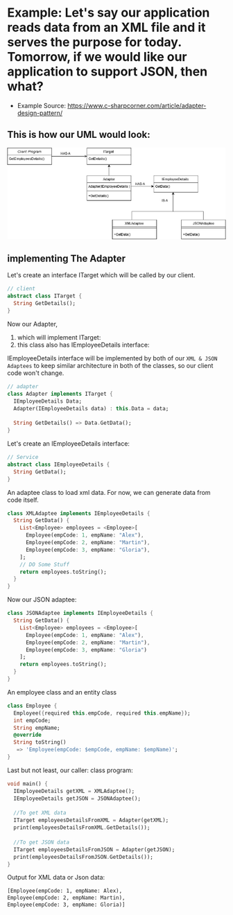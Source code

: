 # Example: Let's say our application reads data from an XML file and it serves the purpose for today. Tomorrow, if we would like our application to support JSON, then what?

- Example Source: <a href="https://www.c-sharpcorner.com/article/adapter-design-pattern/" target="_blank">https://www.c-sharpcorner.com/article/adapter-design-pattern/</a>  


## This is how our UML would look:

<img src="../assets/json_xml_Adapter_design_pattern.jpg">
 
## implementing The Adapter
Let's create an interface ITarget which will be called by our client.

``` dart
// client
abstract class ITarget {
  String GetDetails();
}
```
Now our Adapter,
1. which will implement ITarget:
1. this class also has IEmployeeDetails interface: 

IEmployeeDetails interface will be implemented by both of our `XML & JSON Adaptees` to keep similar architecture in both of the classes, so our client code won't change.
```dart
// adapter
class Adapter implements ITarget {
  IEmployeeDetails Data;
  Adapter(IEmployeeDetails data) : this.Data = data;

  String GetDetails() => Data.GetData();
}
```
Let's create an IEmployeeDetails interface:
```dart
// Service
abstract class IEmployeeDetails {
  String GetData();
}
```

An adaptee class to load xml data. For now, we can generate data from code itself. 
  
```dart
class XMLAdaptee implements IEmployeeDetails {
  String GetData() {
    List<Employee> employees = <Employee>[
      Employee(empCode: 1, empName: "Alex"),
      Employee(empCode: 2, empName: "Martin"),
      Employee(empCode: 3, empName: "Gloria"),
    ];
    // DO Some Stuff
    return employees.toString();
  }
}
```
Now our JSON adaptee:
```dart
class JSONAdaptee implements IEmployeeDetails {
  String GetData() {
    List<Employee> employees = <Employee>[
      Employee(empCode: 1, empName: "Alex"),
      Employee(empCode: 2, empName: "Martin"),
      Employee(empCode: 3, empName: "Gloria")
    ];
    return employees.toString();
  }
}
```

An employee class and an entity class
```dart
class Employee {
  Employee({required this.empCode, required this.empName});
  int empCode;
  String empName;
  @override
  String toString()
   => 'Employee(empCode: $empCode, empName: $empName)';
}
``` 

Last but not least, our caller: class program:

```dart
void main() {
  IEmployeeDetails getXML = XMLAdaptee();
  IEmployeeDetails getJSON = JSONAdaptee();

  //To get XML data
  ITarget employeesDetailsFromXML = Adapter(getXML);
  print(employeesDetailsFromXML.GetDetails());
  
  //To get JSON data
  ITarget employeesDetailsFromJSON = Adapter(getJSON);
  print(employeesDetailsFromJSON.GetDetails());
}
```
Output for XML data or Json data:
         
    [Employee(empCode: 1, empName: Alex),
    Employee(empCode: 2, empName: Martin),
    Employee(empCode: 3, empName: Gloria)]